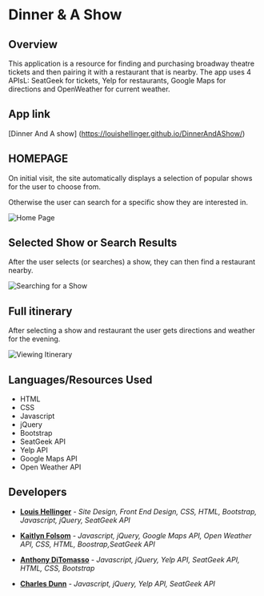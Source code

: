 # Dinner & A Show

## Overview
This application is a resource for finding and purchasing broadway theatre tickets and then pairing it with a restaurant that is nearby. The app uses 4 APIsL: SeatGeek for tickets, Yelp for restaurants, Google Maps for directions and OpenWeather for current weather.

## App link
[Dinner And A show] (https://louishellinger.github.io/DinnerAndAShow/)


## HOMEPAGE
On initial visit, the site automatically displays a selection of popular shows for the user to choose from.

Otherwise the user can search for a specific show they are interested in.

![Home Page](assets/readmeImages/D&S_Home.gif)

## Selected Show or Search Results
After the user selects (or searches) a show, they can then find a restaurant nearby.

![Searching for a Show](assets/readmeImages/Show_Search.gif)

## Full itinerary
After selecting a show and restaurant the user gets directions and weather for the evening.

![Viewing Itinerary](assets/readmeImages/Itinerary.gif)


## Languages/Resources Used

- HTML
- CSS
- Javascript
- jQuery
- Bootstrap
- SeatGeek API
- Yelp API
- Google Maps API
- Open Weather API


## Developers
* [**Louis Hellinger**](https://github.com/louisHellinger/) - *Site Design, Front End Design, CSS, HTML, Bootstrap, Javascript, jQuery, SeatGeek API*

* [**Kaitlyn Folsom**](https://github.com/Jewel0106) - *Javascript, jQuery, Google Maps API, Open Weather API, CSS, HTML, Boostrap,SeatGeek API*

* [**Anthony DiTomasso**](https://github.com/Antditto) - *Javascript, jQuery, Yelp API, SeatGeek API, HTML, CSS, Bootstrap*

* [**Charles Dunn**](https://github.com/crdunn) - *Javascript, jQuery, Yelp API, SeatGeek API*
